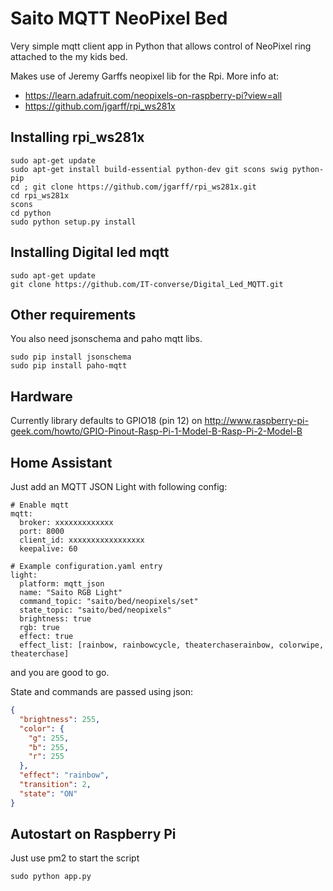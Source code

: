 # Saito MQTT NeoPixel Bed

Very simple mqtt client app in Python that allows control of NeoPixel ring
attached to the my kids bed.

Makes use of Jeremy Garffs neopixel lib for the Rpi. More info at:

* https://learn.adafruit.com/neopixels-on-raspberry-pi?view=all
* https://github.com/jgarff/rpi_ws281x

## Installing rpi_ws281x

```shell
sudo apt-get update
sudo apt-get install build-essential python-dev git scons swig python-pip
cd ; git clone https://github.com/jgarff/rpi_ws281x.git
cd rpi_ws281x
scons
cd python
sudo python setup.py install
```


## Installing Digital led mqtt

```shell
sudo apt-get update
git clone https://github.com/IT-converse/Digital_Led_MQTT.git
```

## Other requirements

You also need jsonschema and paho mqtt libs.

```shell
sudo pip install jsonschema
sudo pip install paho-mqtt
```

## Hardware

Currently library defaults to GPIO18 (pin 12) on http://www.raspberry-pi-geek.com/howto/GPIO-Pinout-Rasp-Pi-1-Model-B-Rasp-Pi-2-Model-B

## Home Assistant

Just add an MQTT JSON Light with following config:

```
# Enable mqtt
mqtt:
  broker: xxxxxxxxxxxxx
  port: 8000
  client_id: xxxxxxxxxxxxxxxxx
  keepalive: 60

# Example configuration.yaml entry
light:
  platform: mqtt_json
  name: "Saito RGB Light"
  command_topic: "saito/bed/neopixels/set"
  state_topic: "saito/bed/neopixels"
  brightness: true
  rgb: true
  effect: true
  effect_list: [rainbow, rainbowcycle, theaterchaserainbow, colorwipe, theaterchase]
```

and you are good to go.

State and commands are passed using json:

```json
{
  "brightness": 255,
  "color": {
    "g": 255,
    "b": 255,
    "r": 255
  },
  "effect": "rainbow",
  "transition": 2,
  "state": "ON"
}
```

## Autostart on Raspberry Pi

Just use pm2 to start the script

```shell
sudo python app.py
```
